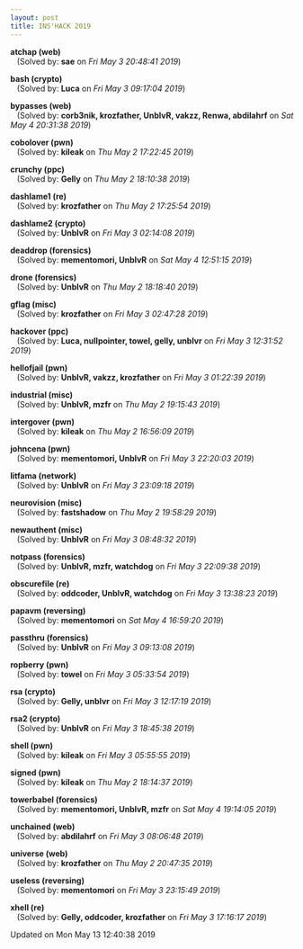 ```yaml
---
layout: post
title: INS'HACK 2019
---
```


<!--break-->

**atchap (web)**  
&nbsp;&nbsp;&nbsp;(Solved by: **sae** on _Fri May  3 20:48:41 2019_)  
  
**bash (crypto)**  
&nbsp;&nbsp;&nbsp;(Solved by: **Luca** on _Fri May  3 09:17:04 2019_)  
  
**bypasses (web)**  
&nbsp;&nbsp;&nbsp;(Solved by: **corb3nik, krozfather, UnblvR, vakzz, Renwa, abdilahrf** on _Sat May  4 20:31:38 2019_)  
  
**cobolover (pwn)**  
&nbsp;&nbsp;&nbsp;(Solved by: **kileak** on _Thu May  2 17:22:45 2019_)  
  
**crunchy (ppc)**  
&nbsp;&nbsp;&nbsp;(Solved by: **Gelly** on _Thu May  2 18:10:38 2019_)  
  
**dashlame1 (re)**  
&nbsp;&nbsp;&nbsp;(Solved by: **krozfather** on _Thu May  2 17:25:54 2019_)  
  
**dashlame2 (crypto)**  
&nbsp;&nbsp;&nbsp;(Solved by: **UnblvR** on _Fri May  3 02:14:08 2019_)  
  
**deaddrop (forensics)**  
&nbsp;&nbsp;&nbsp;(Solved by: **mementomori, UnblvR** on _Sat May  4 12:51:15 2019_)  
  
**drone (forensics)**  
&nbsp;&nbsp;&nbsp;(Solved by: **UnblvR** on _Thu May  2 18:18:40 2019_)  
  
**gflag (misc)**  
&nbsp;&nbsp;&nbsp;(Solved by: **krozfather** on _Fri May  3 02:47:28 2019_)  
  
**hackover (ppc)**  
&nbsp;&nbsp;&nbsp;(Solved by: **Luca, nullpointer, towel, gelly, unblvr** on _Fri May  3 12:31:52 2019_)  
  
**hellofjail (pwn)**  
&nbsp;&nbsp;&nbsp;(Solved by: **UnblvR, vakzz, krozfather** on _Fri May  3 01:22:39 2019_)  
  
**industrial (misc)**  
&nbsp;&nbsp;&nbsp;(Solved by: **UnblvR, mzfr** on _Thu May  2 19:15:43 2019_)  
  
**intergover (pwn)**  
&nbsp;&nbsp;&nbsp;(Solved by: **kileak** on _Thu May  2 16:56:09 2019_)  
  
**johncena (pwn)**  
&nbsp;&nbsp;&nbsp;(Solved by: **mementomori, UnblvR** on _Fri May  3 22:20:03 2019_)  
  
**litfama (network)**  
&nbsp;&nbsp;&nbsp;(Solved by: **UnblvR** on _Fri May  3 23:09:18 2019_)  
  
**neurovision (misc)**  
&nbsp;&nbsp;&nbsp;(Solved by: **fastshadow** on _Thu May  2 19:58:29 2019_)  
  
**newauthent (misc)**  
&nbsp;&nbsp;&nbsp;(Solved by: **UnblvR** on _Fri May  3 08:48:32 2019_)  
  
**notpass (forensics)**  
&nbsp;&nbsp;&nbsp;(Solved by: **UnblvR, mzfr, watchdog** on _Fri May  3 22:09:38 2019_)  
  
**obscurefile (re)**  
&nbsp;&nbsp;&nbsp;(Solved by: **oddcoder, UnblvR, watchdog** on _Fri May  3 13:38:23 2019_)  
  
**papavm (reversing)**  
&nbsp;&nbsp;&nbsp;(Solved by: **mementomori** on _Sat May  4 16:59:20 2019_)  
  
**passthru (forensics)**  
&nbsp;&nbsp;&nbsp;(Solved by: **UnblvR** on _Fri May  3 09:13:08 2019_)  
  
**ropberry (pwn)**  
&nbsp;&nbsp;&nbsp;(Solved by: **towel** on _Fri May  3 05:33:54 2019_)  
  
**rsa (crypto)**  
&nbsp;&nbsp;&nbsp;(Solved by: **Gelly, unblvr** on _Fri May  3 12:17:19 2019_)  
  
**rsa2 (crypto)**  
&nbsp;&nbsp;&nbsp;(Solved by: **UnblvR** on _Fri May  3 18:45:38 2019_)  
  
**shell (pwn)**  
&nbsp;&nbsp;&nbsp;(Solved by: **kileak** on _Fri May  3 05:55:55 2019_)  
  
**signed (pwn)**  
&nbsp;&nbsp;&nbsp;(Solved by: **kileak** on _Thu May  2 18:14:37 2019_)  
  
**towerbabel (forensics)**  
&nbsp;&nbsp;&nbsp;(Solved by: **mementomori, UnblvR, mzfr** on _Sat May  4 19:14:05 2019_)  
  
**unchained (web)**  
&nbsp;&nbsp;&nbsp;(Solved by: **abdilahrf** on _Fri May  3 08:06:48 2019_)  
  
**universe (web)**  
&nbsp;&nbsp;&nbsp;(Solved by: **krozfather** on _Thu May  2 20:47:35 2019_)  
  
**useless (reversing)**  
&nbsp;&nbsp;&nbsp;(Solved by: **mementomori** on _Fri May  3 23:15:49 2019_)  
  
**xhell (re)**  
&nbsp;&nbsp;&nbsp;(Solved by: **Gelly, oddcoder, krozfather** on _Fri May  3 17:16:17 2019_)  
  


Updated on Mon May 13 12:40:38 2019

